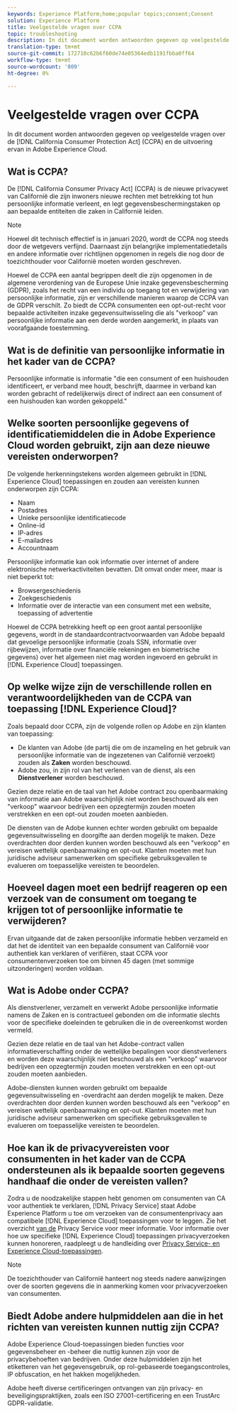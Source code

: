 ```yaml
---
keywords: Experience Platform;home;popular topics;consent;Consent
solution: Experience Platform
title: Veelgestelde vragen over CCPA
topic: troubleshooting
description: In dit document worden antwoorden gegeven op veelgestelde vragen over de California Consumer Protection Act (CCPA) en de uitvoering ervan in Adobe Experience Cloud.
translation-type: tm+mt
source-git-commit: 172710c62b6f60de74e05364edb1191fbba0ff64
workflow-type: tm+mt
source-wordcount: '809'
ht-degree: 0%

---
```



# Veelgestelde vragen over CCPA

In dit document worden antwoorden gegeven op veelgestelde vragen over de [!DNL California Consumer Protection Act] (CCPA) en de uitvoering ervan in Adobe Experience Cloud.

## Wat is CCPA?

De [!DNL California Consumer Privacy Act] (CCPA) is de nieuwe privacywet van Californië die zijn inwoners nieuwe rechten met betrekking tot hun persoonlijke informatie verleent, en legt gegevensbeschermingstaken op aan bepaalde entiteiten die zaken in Californië leiden.

>[!NOTE]
>
>Hoewel dit technisch effectief is in januari 2020, wordt de CCPA nog steeds door de wetgevers verfijnd. Daarnaast zijn belangrijke implementatiedetails en andere informatie over richtlijnen opgenomen in regels die nog door de toezichthouder voor Californië moeten worden geschreven.

Hoewel de CCPA een aantal begrippen deelt die zijn opgenomen in de algemene verordening van de Europese Unie inzake gegevensbescherming (GDPR), zoals het recht van een individu op toegang tot en verwijdering van persoonlijke informatie, zijn er verschillende manieren waarop de CCPA van de GDPR verschilt. Zo biedt de CCPA consumenten een opt-out-recht voor bepaalde activiteiten inzake gegevensuitwisseling die als &quot;verkoop&quot; van persoonlijke informatie aan een derde worden aangemerkt, in plaats van voorafgaande toestemming.

## Wat is de definitie van persoonlijke informatie in het kader van de CCPA?

Persoonlijke informatie is informatie &quot;die een consument of een huishouden identificeert, er verband mee houdt, beschrijft, daarmee in verband kan worden gebracht of redelijkerwijs direct of indirect aan een consument of een huishouden kan worden gekoppeld.&quot;

## Welke soorten persoonlijke gegevens of identificatiemiddelen die in Adobe Experience Cloud worden gebruikt, zijn aan deze nieuwe vereisten onderworpen?

De volgende herkenningstekens worden algemeen gebruikt in [!DNL Experience Cloud] toepassingen en zouden aan vereisten kunnen onderworpen zijn CCPA:

- Naam
- Postadres
- Unieke persoonlijke identificatiecode
- Online-id
- IP-adres
- E-mailadres
- Accountnaam

Persoonlijke informatie kan ook informatie over internet of andere elektronische netwerkactiviteiten bevatten. Dit omvat onder meer, maar is niet beperkt tot:

- Browsergeschiedenis
- Zoekgeschiedenis
- Informatie over de interactie van een consument met een website, toepassing of advertentie

Hoewel de CCPA betrekking heeft op een groot aantal persoonlijke gegevens, wordt in de standaardcontractvoorwaarden van Adobe bepaald dat gevoelige persoonlijke informatie (zoals SSN, informatie over rijbewijzen, informatie over financiële rekeningen en biometrische gegevens) over het algemeen niet mag worden ingevoerd en gebruikt in [!DNL Experience Cloud] toepassingen.

## Op welke wijze zijn de verschillende rollen en verantwoordelijkheden van de CCPA van toepassing [!DNL Experience Cloud]?

Zoals bepaald door CCPA, zijn de volgende rollen op Adobe en zijn klanten van toepassing:

- De klanten van Adobe (de partij die om de inzameling en het gebruik van persoonlijke informatie van de ingezetenen van Californië verzoekt) zouden als **Zaken** worden beschouwd.
- Adobe zou, in zijn rol van het verlenen van de dienst, als een **Dienstverlener** worden beschouwd.

Gezien deze relatie en de taal van het Adobe contract zou openbaarmaking van informatie aan Adobe waarschijnlijk niet worden beschouwd als een &quot;verkoop&quot; waarvoor bedrijven een opzegtermijn zouden moeten verstrekken en een opt-out zouden moeten aanbieden.

De diensten van de Adobe kunnen echter worden gebruikt om bepaalde gegevensuitwisseling en doorgifte aan derden mogelijk te maken. Deze overdrachten door derden kunnen worden beschouwd als een &quot;verkoop&quot; en vereisen wettelijk openbaarmaking en opt-out.  Klanten moeten met hun juridische adviseur samenwerken om specifieke gebruiksgevallen te evalueren om toepasselijke vereisten te beoordelen.

## Hoeveel dagen moet een bedrijf reageren op een verzoek van de consument om toegang te krijgen tot of persoonlijke informatie te verwijderen?

Ervan uitgaande dat de zaken persoonlijke informatie hebben verzameld en dat het de identiteit van een bepaalde consument van Californië voor authentiek kan verklaren of verifiëren, staat CCPA voor consumentenverzoeken toe om binnen 45 dagen (met sommige uitzonderingen) worden voldaan.

## Wat is Adobe onder CCPA?

Als dienstverlener, verzamelt en verwerkt Adobe persoonlijke informatie namens de Zaken en is contractueel gebonden om die informatie slechts voor de specifieke doeleinden te gebruiken die in de overeenkomst worden vermeld.

Gezien deze relatie en de taal van het Adobe-contract vallen informatieverschaffing onder de wettelijke bepalingen voor dienstverleners en worden deze waarschijnlijk niet beschouwd als een &quot;verkoop&quot; waarvoor bedrijven een opzegtermijn zouden moeten verstrekken en een opt-out zouden moeten aanbieden.

Adobe-diensten kunnen worden gebruikt om bepaalde gegevensuitwisseling en -overdracht aan derden mogelijk te maken. Deze overdrachten door derden kunnen worden beschouwd als een &quot;verkoop&quot; en vereisen wettelijk openbaarmaking en opt-out.  Klanten moeten met hun juridische adviseur samenwerken om specifieke gebruiksgevallen te evalueren om toepasselijke vereisten te beoordelen.

## Hoe kan ik de privacyvereisten voor consumenten in het kader van de CCPA ondersteunen als ik bepaalde soorten gegevens handhaaf die onder de vereisten vallen?

Zodra u de noodzakelijke stappen hebt genomen om consumenten van CA voor authentiek te verklaren, [!DNL Privacy Service] staat Adobe Experience Platform u toe om verzoeken van de consumentenprivacy aan compatibele [!DNL Experience Cloud] toepassingen voor te leggen. Zie het overzicht [van de](../home.md) Privacy Service voor meer informatie. Voor informatie over hoe uw specifieke [!DNL Experience Cloud] toepassingen privacyverzoeken kunnen honoreren, raadpleegt u de handleiding over [Privacy Service- en Experience Cloud-toepassingen](../experience-cloud-apps.md).

>[!NOTE]
>
>De toezichthouder van Californië hanteert nog steeds nadere aanwijzingen over de soorten gegevens die in aanmerking komen voor privacyverzoeken van consumenten.

## Biedt Adobe andere hulpmiddelen aan die in het richten van vereisten kunnen nuttig zijn CCPA?

Adobe Experience Cloud-toepassingen bieden functies voor gegevensbeheer en -beheer die nuttig kunnen zijn voor de privacybehoeften van bedrijven. Onder deze hulpmiddelen zijn het etiketteren van het gegevensgebruik, op rol-gebaseerde toegangscontroles, IP obfuscation, en het hakken mogelijkheden.

Adobe heeft diverse certificeringen ontvangen van zijn privacy- en beveiligingspraktijken, zoals een ISO 27001-certificering en een TrustArc GDPR-validatie.